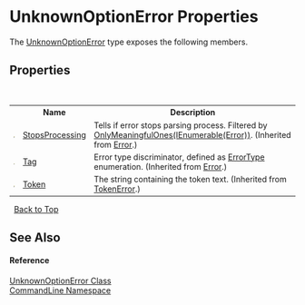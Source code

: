# UnknownOptionError Properties
 

The <a href="T_CommandLine_UnknownOptionError">UnknownOptionError</a> type exposes the following members.


## Properties
&nbsp;<table><tr><th></th><th>Name</th><th>Description</th></tr><tr><td>![Public property](media/pubproperty.gif "Public property")</td><td><a href="P_CommandLine_Error_StopsProcessing">StopsProcessing</a></td><td>
Tells if error stops parsing process. Filtered by <a href="M_CommandLine_ErrorExtensions_OnlyMeaningfulOnes">OnlyMeaningfulOnes(IEnumerable(Error))</a>.
 (Inherited from <a href="T_CommandLine_Error">Error</a>.)</td></tr><tr><td>![Public property](media/pubproperty.gif "Public property")</td><td><a href="P_CommandLine_Error_Tag">Tag</a></td><td>
Error type discriminator, defined as <a href="T_CommandLine_ErrorType">ErrorType</a> enumeration.
 (Inherited from <a href="T_CommandLine_Error">Error</a>.)</td></tr><tr><td>![Public property](media/pubproperty.gif "Public property")</td><td><a href="P_CommandLine_TokenError_Token">Token</a></td><td>
The string containing the token text.
 (Inherited from <a href="T_CommandLine_TokenError">TokenError</a>.)</td></tr></table>&nbsp;
<a href="#unknownoptionerror-properties">Back to Top</a>

## See Also


#### Reference
<a href="T_CommandLine_UnknownOptionError">UnknownOptionError Class</a><br /><a href="N_CommandLine">CommandLine Namespace</a><br />